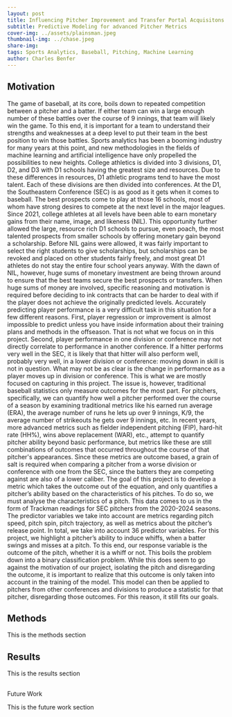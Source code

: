 ```yaml
---
layout: post
title: Influencing Pitcher Improvement and Transfer Portal Acquisitons
subtitle: Predictive Modeling for advanced Pitcher Metrics  
cover-img: ../assets/plainsman.jpeg
thumbnail-img: ../chase.jpeg
share-img:
tags: Sports Analytics, Baseball, Pitching, Machine Learning
author: Charles Benfer
---
```

##  Motivation
The game of baseball, at its core, boils down to repeated competition between a pitcher and a batter. If either team can win a large enough number of these battles over the course of 9 innings, that team will likely win the game. To this end, it is important for a team to understand their strengths and weaknesses at a deep level to put their team in the best position to win those battles. Sports analytics has been a booming industry for many years at this point, and new methodologies in the fields of machine learning and artificial intelligence have only propelled the possibilities to new heights. 
College athletics is divided into 3 divisions, D1, D2, and D3 with D1 schools having the greatest size and resources. Due to these differences in resources, D1 athletic programs tend to have the most talent. Each of these divisions are then divided into conferences. At the D1, the Southeastern Conference (SEC) is as good as it gets when it comes to baseball. The best prospects come to play at those 16 schools, most of whom have strong desires to compete at the next level in the major leagues. Since 2021, college athletes at all levels have been able to earn monetary gains from their name, image, and likeness (NIL). This opportunity further allowed the large, resource rich D1 schools to pursue, even poach, the most talented prospects from smaller schools by offering monetary gain beyond a scholarship. Before NIL gains were allowed, it was fairly important to select the right students to give scholarships, but scholarships can be revoked and placed on other students fairly freely, and most great D1 athletes do not stay the entire four school years anyway. With the dawn of NIL, however, huge sums of monetary investment are being thrown around to ensure that the best teams secure the best prospects or transfers. When huge sums of money are involved, specific reasoning and motivation is required before deciding to ink contracts that can be harder to deal with if the player does not achieve the originally predicted levels. 
Accurately predicting player performance is a very difficult task in this situation for a few different reasons. First, player regression or improvement is almost impossible to predict unless you have inside information about their training plans and methods in the offseason. That is not what we focus on in this project. Second, player performance in one division or conference may not directly correlate to performance in another conference. If a hitter performs very well in the SEC, it is likely that that hitter will also perform well, probably very well, in a lower division or conference: moving down in skill is not in question. What may not be as clear is the change in performance as a player moves up in division or conference. This is what we are mostly focused on capturing in this project. The issue is, however, traditional baseball statistics only measure outcomes for the most part. For pitchers, specifically, we can quantify how well a pitcher performed over the course of a season by examining traditional metrics like his earned run average (ERA), the average number of runs he lets up over 9 innings, K/9, the average number of strikeouts he gets over 9 innings, etc. In recent years, more advanced metrics such as fielder independent pitching (FIP), hard-hit rate (HH%), wins above replacement (WAR), etc., attempt to quantify pitcher ability beyond basic performance, but metrics like these are still combinations of outcomes that occurred throughout the course of that pitcher's appearances. Since these metrics are outcome based, a grain of salt is required when comparing a pitcher from a worse division or conference with one from the SEC, since the batters they are competing against are also of a lower caliber. 
The goal of this project is to develop a metric which takes the outcome out of the equation, and only quantifies a pitcher’s ability based on the characteristics of his pitches. To do so, we must analyse the characteristics of a pitch. This data comes to us in the form of Trackman readings for SEC pitchers from the 2020-2024 seasons. The predictor variables we take into account are metrics regarding pitch speed, pitch spin, pitch trajectory, as well as metrics about the pitcher’s release point. In total, we take into account 36 predictor variables. For this project, we highlight a pitcher’s ability to induce whiffs, when a batter swings and misses at a pitch. To this end, our response variable is the outcome of the pitch, whether it is a whiff or not. This boils the problem down into a binary classification problem. While this does seem to go against the motivation of our project, isolating the pitch and disregarding the outcome, it is important to realize that this outcome is only taken into account in the training of the model. This model can then be applied to pitchers from other conferences and divisions to produce a statistic for that pitcher, disregarding those outcomes. For this reason, it still fits our goals. 

## Methods

This is the methods section

## Results

This is the results section

##

Future Work

This is the future work section

